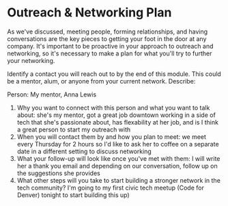 # Outreach & Networking Plan
As we've discussed, meeting people, forming relationships, and having conversations are the key pieces to getting your foot in the door at any company. It's important to be proactive in your approach to outreach and networking, so it's necessary to make a plan for what you'll try to further your networking. 

Identify a contact you will reach out to by the end of this module. This could be a mentor, alum, or anyone from your current network. Describe:

Person: My mentor, Anna Lewis

1. Why you want to connect with this person and what you want to talk about: she's my mentor, got a great job downtown working in a side of tech that she's passionate about, has flexability at her job, and is I think a great person to start my outreach with 
2. When you will contact them by and how you plan to meet: we meet every Thursday for 2 hours so I'd like to ask her to coffee on a separate date in a different setting to discuss networking
3. What your follow-up will look like once you've met with them: I will write her a thank you email and depending on our conversation, follow up on the suggestions she provides
4. What other steps will you take to start building a stronger network in the tech community? I'm going to my first civic tech meetup (Code for Denver) tonight to start building this up)

